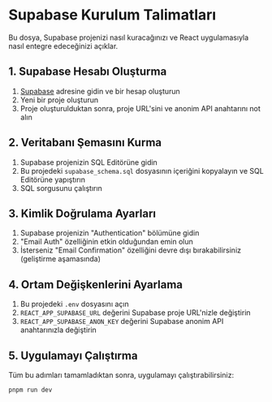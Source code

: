 # Supabase Kurulum Talimatları

Bu dosya, Supabase projenizi nasıl kuracağınızı ve React uygulamasıyla nasıl entegre edeceğinizi açıklar.

## 1. Supabase Hesabı Oluşturma

1. [Supabase](https://supabase.com/) adresine gidin ve bir hesap oluşturun
2. Yeni bir proje oluşturun
3. Proje oluşturulduktan sonra, proje URL'sini ve anonim API anahtarını not alın

## 2. Veritabanı Şemasını Kurma

1. Supabase projenizin SQL Editörüne gidin
2. Bu projedeki `supabase_schema.sql` dosyasının içeriğini kopyalayın ve SQL Editörüne yapıştırın
3. SQL sorgusunu çalıştırın

## 3. Kimlik Doğrulama Ayarları

1. Supabase projenizin "Authentication" bölümüne gidin
2. "Email Auth" özelliğinin etkin olduğundan emin olun
3. İsterseniz "Email Confirmation" özelliğini devre dışı bırakabilirsiniz (geliştirme aşamasında)

## 4. Ortam Değişkenlerini Ayarlama

1. Bu projedeki `.env` dosyasını açın
2. `REACT_APP_SUPABASE_URL` değerini Supabase proje URL'nizle değiştirin
3. `REACT_APP_SUPABASE_ANON_KEY` değerini Supabase anonim API anahtarınızla değiştirin

## 5. Uygulamayı Çalıştırma

Tüm bu adımları tamamladıktan sonra, uygulamayı çalıştırabilirsiniz:

```
pnpm run dev
```
